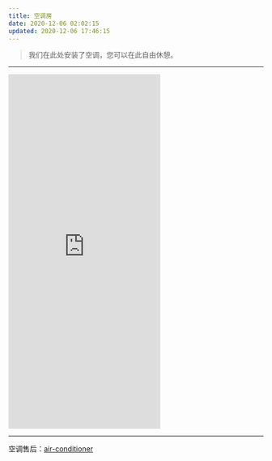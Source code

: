 ```yaml
---
title: 空调房
date: 2020-12-06 02:02:15
updated: 2020-12-06 17:46:15
---
```


> 我们在此处安装了空调，您可以在此自由休憩。

---

<iframe height="700" frameborder="no" src="https://www.yunyoujun.cn/air-conditioner/"></iframe>

---

空调售后：[air-conditioner](https://github.com/YunYouJun/air-conditioner)
